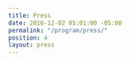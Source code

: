 ```yaml
---
title: Press
date: 2016-12-02 05:01:00 -05:00
permalink: "/program/press/"
position: 4
layout: press
---
```


